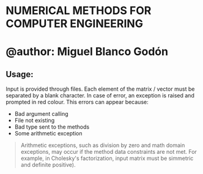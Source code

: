 # NUMERICAL METHODS FOR COMPUTER ENGINEERING
# @author: Miguel Blanco Godón

## Usage:
Input is provided through files. Each element of the matrix / vector must be separated by a blank character.
In case of error, an exception is raised and prompted in red colour.
This errors can appear because:
- Bad argument calling
- File not existing
- Bad type sent to the methods
- Some arithmetic exception
> Arithmetic exceptions, such as division by zero and math domain exceptions, may occur if the method data constraints are not met. For example, in Cholesky's factorization, 
> input matrix must be simmetric and definite positive).